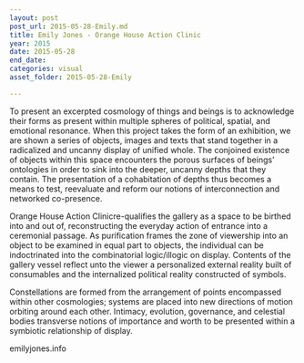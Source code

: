 ```yaml
---
layout: post
post_url: 2015-05-28-Emily.md
title: Emily Jones - Orange House Action Clinic
year: 2015
date: 2015-05-28
end_date: 
categories: visual
asset_folder: 2015-05-28-Emily

---
```

To present an excerpted cosmology of things and beings is to acknowledge their forms as present within multiple spheres of political, spatial, and emotional resonance. When this project takes the form of an exhibition, we are shown a series of objects, images and texts that stand together in a radicalized and uncanny display of unified whole. The conjoined existence of objects within this space encounters the porous surfaces of beings’ ontologies in order to sink into the deeper, uncanny depths that they contain. The presentation of a cohabitation of depths thus becomes a means to test, reevaluate and reform our notions of interconnection and networked co-presence.

Orange House Action Clinic​re-qualifies the gallery as a space to be birthed into and out of, reconstructing the everyday action of entrance into a ceremonial passage. As purification frames the zone of viewership into an object to be examined in equal part to objects, the individual can be indoctrinated into the combinatorial logic/illogic on display. Contents of the gallery vessel reflect unto the viewer a personalized external reality built of consumables and the internalized political reality constructed of symbols.

Constellations are formed from the arrangement of points encompassed within other cosmologies; systems are placed into new directions of motion orbiting around each other. Intimacy, evolution, governance, and celestial bodies transverse notions of importance and worth to be presented within a symbiotic relationship of display.

emilyjones.info